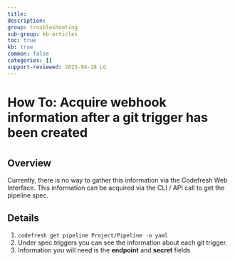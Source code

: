 ```yaml
---
title: 
description: 
group: troubleshooting
sub-group: kb-articles
toc: true
kb: true
common: false
categories: []
support-reviewed: 2023-04-18 LG
---
```


# How To: Acquire webhook information after a git trigger has been created

#

## Overview

Currently, there is no way to gather this information via the Codefresh Web
Interface. This information can be acquired via the CLI / API call to get the
pipeline spec.

## Details

  1. `codefresh get pipeline Project/Pipeline -o yaml`
  2. Under spec.triggers you can see the information about each git trigger.
  3. Information you will need is the **endpoint** and **secret** fields


